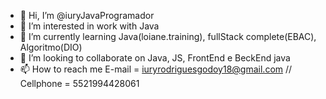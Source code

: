 - 👋 Hi, I’m @iuryJavaProgramador
- 👀 I’m interested in work with Java
- 🌱 I’m currently learning Java(loiane.training), fullStack complete(EBAC), Algoritmo(DIO)
- 💞️ I’m looking to collaborate on Java, JS, FrontEnd e BeckEnd java
- 📫 How to reach me E-mail = iuryrodriguesgodoy18@gmail.com // Cellphone = 5521994428061

<!---
iuryJavaProgramador/iuryJavaProgramador is a ✨ special ✨ repository because its `README.md` (this file) appears on your GitHub profile.
You can click the Preview link to take a look at your changes.
--->
